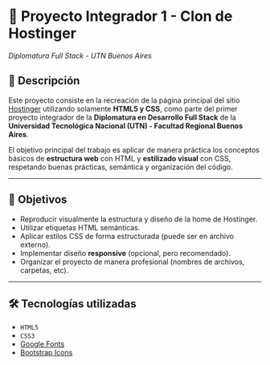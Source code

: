# 🧱 Proyecto Integrador 1 - Clon de Hostinger  
*Diplomatura Full Stack - UTN Buenos Aires*

## 📌 Descripción

Este proyecto consiste en la recreación de la página principal del sitio [Hostinger](https://www.hostinger.com/) utilizando solamente **HTML5 y CSS**, como parte del primer proyecto integrador de la **Diplomatura en Desarrollo Full Stack** de la **Universidad Tecnológica Nacional (UTN) - Facultad Regional Buenos Aires**.

El objetivo principal del trabajo es aplicar de manera práctica los conceptos básicos de **estructura web** con HTML y **estilizado visual** con CSS, respetando buenas prácticas, semántica y organización del código.

---

## 🎯 Objetivos

- Reproducir visualmente la estructura y diseño de la home de Hostinger.
- Utilizar etiquetas HTML semánticas.
- Aplicar estilos CSS de forma estructurada (puede ser en archivo externo).
- Implementar diseño **responsive** (opcional, pero recomendado).
- Organizar el proyecto de manera profesional (nombres de archivos, carpetas, etc).

---

## 🛠️ Tecnologías utilizadas

- `HTML5`
- `CSS3`
- [Google Fonts](https://fonts.google.com/) 
- [Bootstrap Icons](https://icons.getbootstrap.com/)

